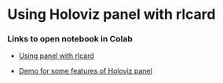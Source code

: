 # Using Holoviz panel with rlcard

### Links to open notebook in Colab

* [Using panel with rlcard](https://colab.research.google.com/github/billh0420/panel-demo/blob/main/Gin_Rummy_World/GinRummy230409.ipynb)

* [Demo for some features of Holoviz panel](https://colab.research.google.com/github/billh0420/panel-demo/blob/main/Gin_Rummy_World/Demo%20Panel.ipynb)